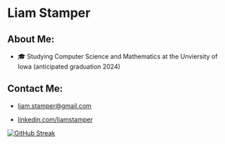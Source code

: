 # Liam Stamper

## About Me:
* :mortar_board: Studying Computer Science and Mathematics at the Unviersity of Iowa (anticipated graduation 2024)
  
## Contact Me:
* [liam.stamper@gmail.com](mailto:liam.stamper@gmail.com)

* [linkedin.com/liamstamper](https://www.linkedin.com/in/liam-stamper-96057829b/)

[![GitHub Streak](http://github-readme-streak-stats.herokuapp.com?user=liamstamper&theme=soft-green)](https://git.io/streak-stats)

